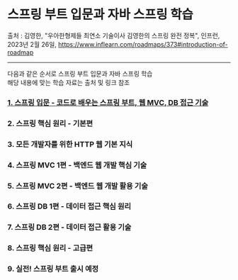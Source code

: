 # 스프링 부트 입문과 자바 스프링 학습
  출처 : 김영한, "우아한형제들 최연소 기술이사 김영한의 스프링 완전 정복", 인프런, 2023년 2월 26일, https://www.inflearn.com/roadmaps/373#introduction-of-roadmap

* * *

다음과 같은 순서로 스프링 부트 입문과 자바 스프링 학습   
해당 내용에 맞는 학습 자료는 출처 및 링크 참조

### [1. 스프링 입문 - 코드로 배우는 스프링 부트, 웹 MVC, DB 접근 기술](https://github.com/Son-Sumin/springboot-notes/tree/main/springboot-hello)  
### 2. 스프링 핵심 원리 - 기본편   
### 3. 모든 개발자를 위한 HTTP 웹 기본 지식   
### 4. 스프링 MVC 1편 - 백엔드 웹 개발 핵심 기술   
### 5. 스프링 MVC 2편 - 백엔드 웹 개발 활용 기술   
### 6. 스프링 DB 1편 - 데이터 접근 핵심 원리   
### 7. 스프링 DB 2편 - 데이터 접근 활용 기술   
### 8. 스프링 핵심 원리 - 고급편   
### 9. 실전! 스프링 부트  출시 예정   

